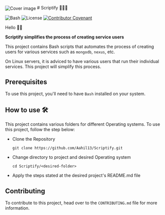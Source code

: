 <img align= "center" alt="Cover image" src="">
# Scriptify 👩🏿‍💻
<div align="left">

![Bash](https://img.shields.io/badge/-Bash-blue) ![License](https://img.shields.io/badge/License-MIT-lightgrey) [![Contributor Covenant](https://img.shields.io/badge/Contributor%20Covenant-2.1-4baaaa.svg)](code_of_conduct.md)


</div>

Hello 👋🏿

**Scriptify simplifies the process of creating service users**

This project contains Bash scripts that automates the process of creating users for various services such as `mongodb`, `nexus`, etc.

On Linux servers, it is adviced to have various users that run their individual services. This project will simplify this process.

## Prerequisites
To use this project, you'll need to have `Bash` installed on your system.

## How to use 🛠

This project contains various folders for different Operating systems. To use this project, follow the step below:

- Clone the Repository
  ```
  git clone https://github.com/Aahil13/Scriptify.git
  ```
- Change directory to project and desired Operating system
  ```
  cd Scriptify/<desired-folder>
  ```
- Apply the steps stated at the desired project's README.md file

## Contributing

To contribute to this project, head over to the `CONTRIBUTING.md` file for more information.




     


